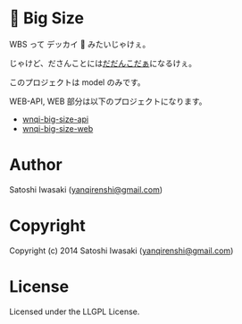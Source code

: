 # 💩 Big Size
WBS って デッカイ 💩 みたいじゃけぇ。

じゃけど、ださんことには[だだんこだぁ](http://dictionary.goo.ne.jp/leaf/dialect/2754/m0u/)になるけぇ。

このプロジェクトは model のみです。

WEB-API, WEB 部分は以下のプロジェクトになります。

- [wnqi-big-size-api](https://github.com/yanqirenshi/wnqi-big-size-api)
- [wnqi-big-size-web](https://github.com/yanqirenshi/wnqi-big-size-web)

# Author

Satoshi Iwasaki (yanqirenshi@gmail.com)

# Copyright

Copyright (c) 2014 Satoshi Iwasaki (yanqirenshi@gmail.com)

# License

Licensed under the LLGPL License.
